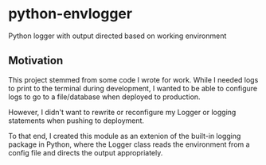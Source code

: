 # python-envlogger
Python logger with output directed based on working environment

## Motivation
This project stemmed from some code I wrote for work. While I needed logs to print to the terminal during development, I wanted to be able to configure logs to go to a file/database when deployed to production.

However, I didn't want to rewrite or reconfigure my Logger or logging statements when pushing to deployment. 

To that end, I created this module as an extenion of the built-in logging package in Python, where the Logger class reads the environment from a config file and directs the output appropriately.
